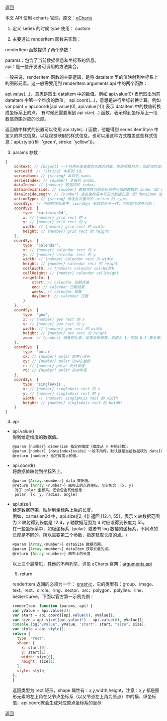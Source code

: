 [返回](./js.md)

本文 API 使用 echarts 官网，原文：[eCharts](https://echarts.apache.org/zh/option.html#series-custom)

1. 定义 series 的时候 type 使用： custom

2. 主要通过 renderItem 函数来实现：

renderItem 函数提供了两个参数：

params：包含了当前数据信息和坐标系的信息。\
api：是一些开发者可调用的方法集合。

一般来说，renderItem 函数的主要逻辑，是将 dataItem 里的值映射到坐标系上的图形元素。这一般需要用到 renderItem.arguments.api 中的两个函数：

api.value(...)，意思是取出 dataItem 中的数值。例如 api.value(0) 表示取出当前 dataItem 中第一个维度的数值。
api.coord(...)，意思是进行坐标转换计算。例如 var point = api.coord([api.value(0), api.value(1)]) 表示 dataItem 中的数值转换成坐标系上的点。
有时候还需要用到 api.size(...) 函数，表示得到坐标系上一段数值范围对应的长度。

返回值中样式的设置可以使用 api.style(...) 函数，他能得到 series.itemStyle 中定义的样式信息，以及视觉映射的样式信息。也可以用这种方式覆盖这些样式信息：api.style({fill: 'green', stroke: 'yellow'})。

3. params 参数：

```javascript
{
    context: // {Object} 一个可供开发者暂存东西的对象。生命周期只为：当前次的渲染。
    seriesId: // {string} 本系列 id。
    seriesName: // {string} 本系列 name。
    seriesIndex: // {number} 本系列 index。
    dataIndex: // {number} 数据项的 index。
    dataIndexInside: // {number} 数据项在当前坐标系中可见的数据的 index（即 dataZoom 当前窗口中的数据的 index）。
    dataInsideLength: // {number} 当前坐标系中可见的数据长度（即 dataZoom 当前窗口中的数据数量）。
    actionType: // {string} 触发此次重绘的 action 的 type。
    coordSys: // 不同的坐标系中，coordSys 里的信息不一样，含有如下这些可能：
    coordSys: {
        type: 'cartesian2d',
        x: // {number} grid rect 的 x
        y: // {number} grid rect 的 y
        width: // {number} grid rect 的 width
        height: // {number} grid rect 的 height
    },
    coordSys: {
        type: 'calendar',
        x: // {number} calendar rect 的 x
        y: // {number} calendar rect 的 y
        width: // {number} calendar rect 的 width
        height: // {number} calendar rect 的 height
        cellWidth: // {number} calendar cellWidth
        cellHeight: // {number} calendar cellHeight
        rangeInfo: {
            start: // calendar 日期开端
            end: // calendar 日期结尾
            weeks: // calendar 周数
            dayCount: // calendar 日数
        }
    },
    coordSys: {
        type: 'geo',
        x: // {number} geo rect 的 x
        y: // {number} geo rect 的 y
        width: // {number} geo rect 的 width
        height: // {number} geo rect 的 height
        zoom: // {number} 缩放的比率。如果没有缩放，则值为 1。例如 0.5 表示缩小了一半。
    },
    coordSys: {
        type: 'polar',
        cx: // {number} polar 的中心坐标
        cy: // {number} polar 的中心坐标
        r: // {number} polar 的外半径
        r0: // {number} polar 的内半径
    },
    coordSys: {
        type: 'singleAxis',
        x: // {number} singleAxis rect 的 x
        y: // {number} singleAxis rect 的 y
        width: // {number} singleAxis rect 的 width
        height: // {number} singleAxis rect 的 height
    }
}
```

4. api

- api.value()\
  得到给定维度的数据值。

  ```javascript
  @param {number} dimension 指定的维度（维度从 0 开始计数）。
  @param {number} [dataIndexInside] 一般不用传，默认就是当前数据项的 dataIndexInside。
  @return {number} 给定维度上的值。
  ```

- api.coord()\
  将数据值映射到坐标系上。

  ```javascript
  @param {Array.<number>} data 数据值。
  @return {Array.<number>} 画布上的点的坐标，至少包含：[x, y]
   对于 polar 坐标系，还会包含其他信息：
   polar: [x, y, radius, angle]
  ```

- api.size()\
   给定数据范围，映射到坐标系上后的长度。\
   例如，cartesian2d 中，api.size([2, 4]) 返回 [12.4, 55]，表示 x 轴数据范围为 2 映射得到长度是 12.4，y 轴数据范围为 4 时应设得到长度为 55。\
   在一些坐标系中，如极坐标系（polar）或者有 log 数轴的坐标系，不同点的长度是不同的，所以需要第二个参数，指定获取长度的点。\

  ```javascript
  @param {Array.<number>} dataSize 数据范围。
  @param {Array.<number>} dataItem 获取长度的点。
  @return {Array.<number>} 画布上的长度
  ```

  以上三个最常见，其他的不再列举，详见 eCharts 官网：[arguments.api](https://echarts.apache.org/zh/option.html#series-custom.renderItem.arguments.api)

  5. return

  renderItem 返回的必须为一个： [graphic](https://echarts.apache.org/zh/option.html#graphic.elements)，它的类型有：group、image、text、rect、circle、ring、sector、arc、polygon、polyline、line、bezierCurve，下面以官方第一示例为例：

  ```javascript
  renderItem: function (params, api) {
  var yValue = api.value(2);
  var start = api.coord([api.value(0), yValue]);
  var size = api.size([api.value(1) - api.value(0), yValue]);
  console.log("yValue", yValue, "start", start, "size", size);
  var style = api.style();
  return {
    type: "rect",
    shape: {
      x: start[0],
      y: start[1],
      width: size[0],
      height: size[1],
    },
    style: style,
  };
  }
  ```

  返回类型为 rect 矩形，shape 属性有：x,y,width,height，注意：x,y 都是图形元素的左上角在父节点坐标系（以父节点左上角为原点）中的横、纵坐标值，api.coord就会生成对应原点坐标系的坐标

[返回](./js.md)
